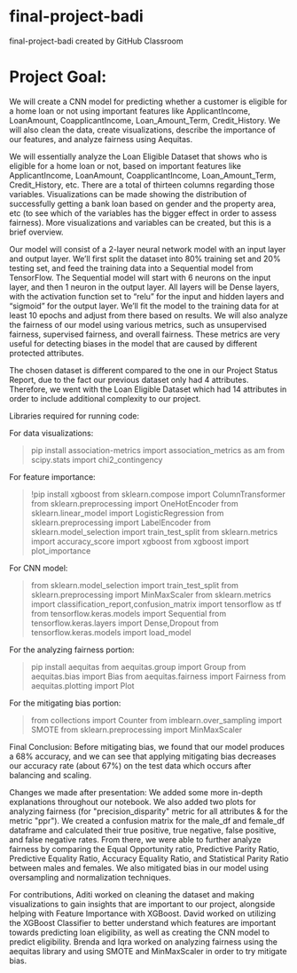 # final-project-badi
final-project-badi created by GitHub Classroom

# Project Goal:
We will create a CNN model for predicting whether a customer is eligible for a home loan or not using important features like ApplicantIncome, LoanAmount, CoapplicantIncome, Loan_Amount_Term, Credit_History. We will also clean the data, create visualizations, describe the importance of our features, and analyze fairness using Aequitas. 

We will essentially analyze the Loan Eligible Dataset that shows who is eligible for a home loan or not, based on important features like ApplicantIncome, LoanAmount, CoapplicantIncome, Loan_Amount_Term, Credit_History, etc. There are a total of thirteen columns regarding those variables. Visualizations can be made showing the distribution of successfully getting a bank loan based on gender and the property area, etc (to see which of the variables has the bigger effect in order to assess fairness). More visualizations and variables can be created, but this is a brief overview. 

Our model will consist of a 2-layer neural network model with an input layer and output layer. We’ll first split the dataset into 80% training set and 20% testing set, and feed the training data into a Sequential model from TensorFlow. The Sequential model will start with 6 neurons on the input layer, and then 1 neuron in the output layer. All layers will be Dense layers, with the activation function set to “relu” for the input and hidden layers and “sigmoid” for the output layer. We’ll fit the model to the training data for at least 10 epochs and adjust from there based on results. We will also analyze the fairness of our model using various metrics, such as unsupervised fairness, supervised fairness, and overall fairness. These metrics are very useful for detecting biases in the model that are caused by different protected attributes.

The chosen dataset is different compared to the one in our Project Status Report, due to the fact our previous dataset only had 4 attributes. Therefore, we went with the Loan Eligible Dataset which had 14 attributes in order to include additional complexity to our project.


Libraries required for running code:

For data visualizations: 
> pip install association-metrics
> import association_metrics as am
> from scipy.stats import chi2_contingency

For feature importance: 
> !pip install xgboost
> from sklearn.compose import ColumnTransformer
> from sklearn.preprocessing import OneHotEncoder
> from sklearn.linear_model import LogisticRegression
> from sklearn.preprocessing import LabelEncoder
> from sklearn.model_selection import train_test_split
> from sklearn.metrics import accuracy_score
> import xgboost
> from xgboost import plot_importance

For CNN model:
> from sklearn.model_selection import train_test_split
> from sklearn.preprocessing import MinMaxScaler
> from sklearn.metrics import classification_report,confusion_matrix
> import tensorflow as tf
> from tensorflow.keras.models import Sequential
> from tensorflow.keras.layers import Dense,Dropout
> from tensorflow.keras.models import load_model


For the analyzing fairness portion:
> pip install aequitas
> from aequitas.group import Group
> from aequitas.bias import Bias
> from aequitas.fairness import Fairness
> from aequitas.plotting import Plot

For the mitigating bias portion:
> from collections import Counter
> from imblearn.over_sampling import SMOTE
> from sklearn.preprocessing import MinMaxScaler

Final Conclusion: Before mitigating bias, we found that our model produces a 68% accuracy, and we can see that applying mitigating bias decreases our accuracy rate (about 67%) on the test data which occurs after balancing and scaling.

Changes we made after presentation: We added some more in-depth explanations throughout our notebook. We also added two plots for analyzing fairness (for "precision_disparity" metric for all attributes & for the metric "ppr"). We created a confusion matrix for the male_df and female_df dataframe and calculated their true positive, true negative, false positive, and false negative rates. From there, we were able to further analyze fairness by comparing the Equal Opportunity ratio, Predictive Parity Ratio, Predictive Equality Ratio, Accuracy Equality Ratio, and Statistical Parity Ratio between males and females. We also mitigated bias in our model using oversampling and normalization techniques. 

For contributions, Aditi worked on cleaning the dataset and making visualizations to gain insights that are important to our project, alongside helping with Feature Importance with XGBoost. David worked on utilizing the XGBoost Classifier to better understand which features are important towards predicting loan eligibility, as well as creating the CNN model to predict eligibility. Brenda and Iqra worked on analyzing fairness using the aequitas library and using SMOTE and MinMaxScaler in order to try mitigate bias.
